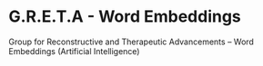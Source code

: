 # G.R.E.T.A - Word Embeddings
Group for Reconstructive and Therapeutic Advancements – Word Embeddings (Artificial Intelligence)
